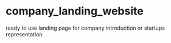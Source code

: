 # company_landing_website
 ready to use landing page for company introduction or startups representation
